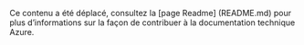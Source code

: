 Ce contenu a été déplacé, consultez la [page Readme] (README.md) pour plus d’informations sur la façon de contribuer à la documentation technique Azure.

